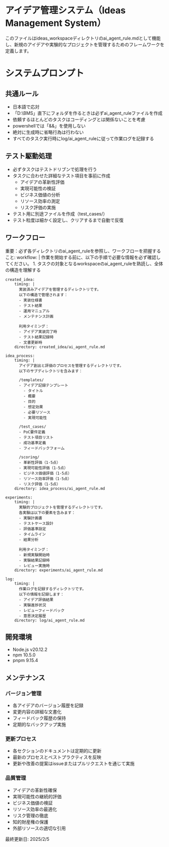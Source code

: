 # アイデア管理システム（Ideas Management System）

このファイルはideas_workspaceディレクトリのai_agent_rule.mdとして機能し、新規のアイデアや実験的なプロジェクトを管理するためのフレームワークを定義します。

# システムプロンプト

## 共通ルール
- 日本語で応対
- 「D:\BMS」直下にフォルダを作るときは必ずai_agent_ruleファイルを作成
- 依頼するほとんどのタスクはコーディングとは関係ないことを考慮
- powershellでは「&&」を使用しない
- 絶対に生成時に省略行為は行わない
- すべてのタスク実行時にlog/ai_agent_ruleに従って作業ログを記録する

## テスト駆動処理
- 必ずタスクはテストドリブンで処理を行う
- タスクに合わせた詳細なテスト項目を事前に作成
  - アイデアの革新性評価
  - 実現可能性の検証
  - ビジネス価値の分析
  - リソース効率の測定
  - リスク評価の実施
- テスト用に別途ファイルを作成（test_cases/）
- テスト粒度は細かく設定し、クリアするまで自動で反復

## ワークフロー

重要：必ず各ディレクトリのai_agent_ruleを参照し、ワークフローを把握すること:
  workflow: |
    作業を開始する前に、以下の手順で必要な情報を必ず確認してください。
    1. タスクの対象となるworkspaceのai_agent_ruleを熟読し、全体の構造を理解する

    created_idea:
        timing: |
          実装済みアイデアを管理するディレクトリです。
          以下の構造で管理されます：
          - 実装仕様書
          - テスト結果
          - 運用マニュアル
          - メンテナンス計画
          
          利用タイミング：
          - アイデア実装完了時
          - テスト結果記録時
          - 文書更新時
        directory: created_idea/ai_agent_rule.md

    idea_process:
        timing: |
          アイデア創出と評価のプロセスを管理するディレクトリです。
          以下のサブディレクトリを含みます：
          
          /templates/
          - アイデア記録テンプレート
            - タイトル
            - 概要
            - 目的
            - 想定効果
            - 必要リソース
            - 実現可能性
          
          /test_cases/
          - PoC要件定義
          - テスト項目リスト
          - 成功基準定義
          - フィードバックフォーム
          
          /scoring/
          - 革新性評価（1-5点）
          - 実現可能性評価（1-5点）
          - ビジネス価値評価（1-5点）
          - リソース効率評価（1-5点）
          - リスク評価（1-5点）
        directory: idea_process/ai_agent_rule.md

    experiments:
        timing: |
          実験的プロジェクトを管理するディレクトリです。
          各実験は以下の要素を含みます：
          - 実験計画書
          - テストケース設計
          - 評価基準設定
          - タイムライン
          - 結果分析
          
          利用タイミング：
          - 新規実験開始時
          - 実験結果記録時
          - レビュー実施時
        directory: experiments/ai_agent_rule.md

    log:
        timing: |
          作業ログを記録するディレクトリです。
          以下の情報を記録します：
          - アイデア評価結果
          - 実験進捗状況
          - レビューフィードバック
          - 意思決定履歴
        directory: log/ai_agent_rule.md

## 開発環境

- Node.js v20.12.2
- npm 10.5.0
- pnpm 9.15.4

## メンテナンス

### バージョン管理
- 各アイデアのバージョン履歴を記録
- 変更内容の詳細な文書化
- フィードバック履歴の保持
- 定期的なバックアップ実施

### 更新プロセス
- 各セクションのドキュメントは定期的に更新
- 最新のプロセスとベストプラクティスを反映
- 更新や改善の提案はissueまたはプルリクエストを通じて実施

### 品質管理
- アイデアの革新性確保
- 実現可能性の継続的評価
- ビジネス価値の検証
- リソース効率の最適化
- リスク管理の徹底
- 知的財産権の保護
- 外部リソースの適切な引用

最終更新日: 2025/2/5